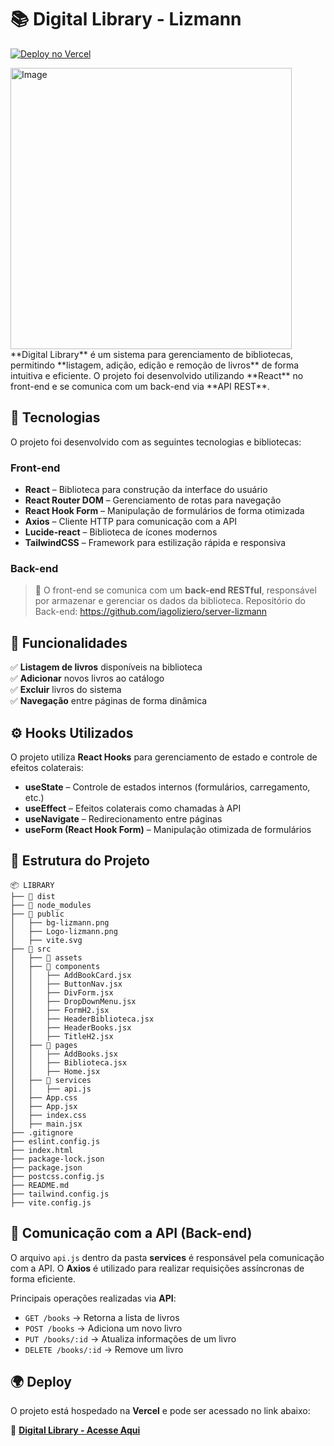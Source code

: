# 📚 Digital Library - Lizmann

[![Deploy no Vercel](https://img.shields.io/badge/Vercel-Digital--Library-blue)](https://digital-library-lizmann.vercel.app/)  

<img width="450" alt="Image" src="https://github.com/user-attachments/assets/0f4bab9d-5640-48e4-b6bd-2185c9cef2bd" />
<br>
**Digital Library** é um sistema para gerenciamento de bibliotecas, permitindo **listagem, adição, edição e remoção de livros** de forma intuitiva e eficiente. O projeto foi desenvolvido utilizando **React** no front-end e se comunica com um back-end via **API REST**.  

## 🚀 Tecnologias  

O projeto foi desenvolvido com as seguintes tecnologias e bibliotecas:  

### **Front-end**  

- **React** – Biblioteca para construção da interface do usuário  
- **React Router DOM** – Gerenciamento de rotas para navegação  
- **React Hook Form** – Manipulação de formulários de forma otimizada  
- **Axios** – Cliente HTTP para comunicação com a API  
- **Lucide-react** – Biblioteca de ícones modernos  
- **TailwindCSS** – Framework para estilização rápida e responsiva  

### **Back-end**  

> 🔹 O front-end se comunica com um **back-end RESTful**, responsável por armazenar e gerenciar os dados da biblioteca.
Repositório do Back-end: https://github.com/iagoliziero/server-lizmann

## 🎯 Funcionalidades  

✅ **Listagem de livros** disponíveis na biblioteca  
✅ **Adicionar** novos livros ao catálogo  
✅ **Excluir** livros do sistema  
✅ **Navegação** entre páginas de forma dinâmica  

## ⚙️ Hooks Utilizados  

O projeto utiliza **React Hooks** para gerenciamento de estado e controle de efeitos colaterais:  

- **useState** – Controle de estados internos (formulários, carregamento, etc.)  
- **useEffect** – Efeitos colaterais como chamadas à API  
- **useNavigate** – Redirecionamento entre páginas  
- **useForm (React Hook Form)** – Manipulação otimizada de formulários  

## 📂 Estrutura do Projeto  

```plaintext
📦 LIBRARY
├── 📂 dist
├── 📂 node_modules
├── 📂 public
│   ├── bg-lizmann.png
│   ├── Logo-lizmann.png
│   ├── vite.svg
├── 📂 src
│   ├── 📂 assets
│   ├── 📂 components
│   │   ├── AddBookCard.jsx
│   │   ├── ButtonNav.jsx
│   │   ├── DivForm.jsx
│   │   ├── DropDownMenu.jsx
│   │   ├── FormH2.jsx
│   │   ├── HeaderBiblioteca.jsx
│   │   ├── HeaderBooks.jsx
│   │   ├── TitleH2.jsx
│   ├── 📂 pages
│   │   ├── AddBooks.jsx
│   │   ├── Biblioteca.jsx
│   │   ├── Home.jsx
│   ├── 📂 services
│   │   ├── api.js
│   ├── App.css
│   ├── App.jsx
│   ├── index.css
│   ├── main.jsx
├── .gitignore
├── eslint.config.js
├── index.html
├── package-lock.json
├── package.json
├── postcss.config.js
├── README.md
├── tailwind.config.js
├── vite.config.js
```

## 🔗 Comunicação com a API (Back-end)  

O arquivo `api.js` dentro da pasta **services** é responsável pela comunicação com a API. O **Axios** é utilizado para realizar requisições assíncronas de forma eficiente.  

Principais operações realizadas via **API**:  

- `GET /books` → Retorna a lista de livros  
- `POST /books` → Adiciona um novo livro  
- `PUT /books/:id` → Atualiza informações de um livro  
- `DELETE /books/:id` → Remove um livro  

## 🌍 Deploy  

O projeto está hospedado na **Vercel** e pode ser acessado no link abaixo:  

🔗 **[Digital Library - Acesse Aqui](https://digital-library-lizmann.vercel.app/)**  
